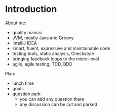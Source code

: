 # Introduction

About me:
- quality maniac
- JVM, mostly Java and Groovy
- IntelliJ IDEA
- smart, fluent, expressive and maintainable code
- testing tools, static analysis, Checkstyle
- bringing feedback loops to the micro-level
- agile, agile testing, TDD, BDD

Plan:
- lunch time
- goals
- question park
  - you can add any question there
  - any discussion can be cut and parked
